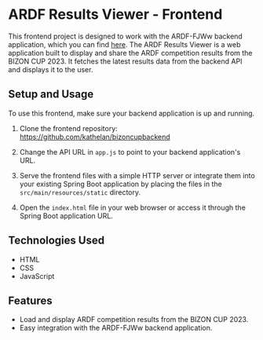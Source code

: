 # ARDF Results Viewer - Frontend

This frontend project is designed to work with the ARDF-FJWw backend application, which you can find [here](https://github.com/your-username/your-backend-repository). The ARDF Results Viewer is a web application built to display and share the ARDF competition results from the BIZON CUP 2023. It fetches the latest results data from the backend API and displays it to the user.

## Setup and Usage

To use this frontend, make sure your backend application is up and running.

1. Clone the frontend repository: https://github.com/kathelan/bizoncupbackend

2. Change the API URL in `app.js` to point to your backend application's URL.

3. Serve the frontend files with a simple HTTP server or integrate them into your existing Spring Boot application by placing the files in the `src/main/resources/static` directory.

4. Open the `index.html` file in your web browser or access it through the Spring Boot application URL.

## Technologies Used

- HTML
- CSS
- JavaScript

## Features

- Load and display ARDF competition results from the BIZON CUP 2023.
- Easy integration with the ARDF-FJWw backend application.
